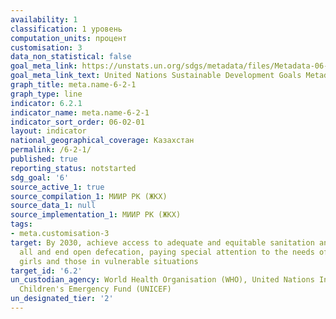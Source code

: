 ```yaml
---
availability: 1
classification: 1 уровень
computation_units: процент
customisation: 3
data_non_statistical: false
goal_meta_link: https://unstats.un.org/sdgs/metadata/files/Metadata-06-02-01.pdf
goal_meta_link_text: United Nations Sustainable Development Goals Metadata (pdf 428kB)
graph_title: meta.name-6-2-1
graph_type: line
indicator: 6.2.1
indicator_name: meta.name-6-2-1
indicator_sort_order: 06-02-01
layout: indicator
national_geographical_coverage: Казахстан
permalink: /6-2-1/
published: true
reporting_status: notstarted
sdg_goal: '6'
source_active_1: true
source_compilation_1: МИИР РК (ЖКХ)
source_data_1: null
source_implementation_1: МИИР РК (ЖКХ)
tags:
- meta.customisation-3
target: By 2030, achieve access to adequate and equitable sanitation and hygiene for
  all and end open defecation, paying special attention to the needs of women and
  girls and those in vulnerable situations
target_id: '6.2'
un_custodian_agency: World Health Organisation (WHO), United Nations International
  Children's Emergency Fund (UNICEF)
un_designated_tier: '2'
---
```

